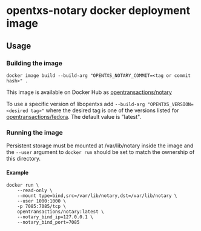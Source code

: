 # opentxs-notary docker deployment image

## Usage

### Building the image

```
docker image build --build-arg "OPENTXS_NOTARY_COMMIT=<tag or commit hash>" .
```

This image is available on Docker Hub as [opentransactions/notary
](https://hub.docker.com/r/opentransactions/notary)

To use a specific version of libopentxs add ```--build-arg "OPENTXS_VERSION=<desired tag>"``` where the desired tag is one of the versions listed for [opentransactions/fedora](https://hub.docker.com/r/opentransactions/fedora/tags). The default value is "latest".

### Running the image

Persistent storage must be mounted at /var/lib/notary inside the image and the ```--user``` argument to ```docker run``` should be set to match the ownership of this directory.

#### Example

```
docker run \
    --read-only \
    --mount type=bind,src=/var/lib/notary,dst=/var/lib/notary \
    --user 1000:1000 \
    -p 7085:7085/tcp \
    opentransactions/notary:latest \
    --notary_bind_ip=127.0.0.1 \
    --notary_bind_port=7085
```
